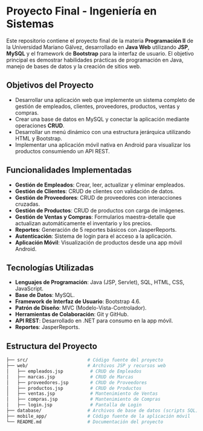 # Proyecto Final - Ingeniería en Sistemas

Este repositorio contiene el proyecto final de la materia **Programación II** de la Universidad Mariano Gálvez, desarrollado en **Java Web** utilizando **JSP**, **MySQL** y el framework de **Bootstrap** para la interfaz de usuario. El objetivo principal es demostrar habilidades prácticas de programación en Java, manejo de bases de datos y la creación de sitios web.

## Objetivos del Proyecto
- Desarrollar una aplicación web que implemente un sistema completo de gestión de empleados, clientes, proveedores, productos, ventas y compras.
- Crear una base de datos en MySQL y conectar la aplicación mediante operaciones **CRUD**.
- Desarrollar un menú dinámico con una estructura jerárquica utilizando HTML y Bootstrap.
- Implementar una aplicación móvil nativa en Android para visualizar los productos consumiendo un API REST.

## Funcionalidades Implementadas
- **Gestión de Empleados**: Crear, leer, actualizar y eliminar empleados.
- **Gestión de Clientes**: CRUD de clientes con validación de datos.
- **Gestión de Proveedores**: CRUD de proveedores con interacciones cruzadas.
- **Gestión de Productos**: CRUD de productos con carga de imágenes.
- **Gestión de Ventas y Compras**: Formularios maestra-detalle que actualizan automáticamente el inventario y los precios.
- **Reportes**: Generación de 5 reportes básicos con JasperReports.
- **Autenticación**: Sistema de login para el acceso a la aplicación.
- **Aplicación Móvil**: Visualización de productos desde una app móvil Android.

## Tecnologías Utilizadas
- **Lenguajes de Programación**: Java (JSP, Servlet), SQL, HTML, CSS, JavaScript.
- **Base de Datos**: MySQL.
- **Framework de Interfaz de Usuario**: Bootstrap 4.6.
- **Patrón de Diseño**: MVC (Modelo-Vista-Controlador).
- **Herramientas de Colaboración**: Git y GitHub.
- **API REST**: Desarrollado en .NET para consumo en la app móvil.
- **Reportes**: JasperReports.

## Estructura del Proyecto

```bash
├── src/                      # Código fuente del proyecto
├── web/                      # Archivos JSP y recursos web
│   ├── empleados.jsp          # CRUD de Empleados
│   ├── marcas.jsp             # CRUD de Marcas
│   ├── proveedores.jsp        # CRUD de Proveedores
│   ├── productos.jsp          # CRUD de Productos
│   ├── ventas.jsp             # Mantenimiento de Ventas
│   ├── compras.jsp            # Mantenimiento de Compras
│   ├── login.jsp              # Pantalla de Login
├── database/                 # Archivos de base de datos (scripts SQL)
├── mobile_app/               # Código fuente de la aplicación móvil
└── README.md                 # Documentación del proyecto
